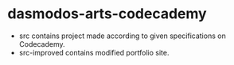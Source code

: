 # dasmodos-arts-codecademy

* src contains project made according to given specifications on Codecademy.
* src-improved contains modified portfolio site.